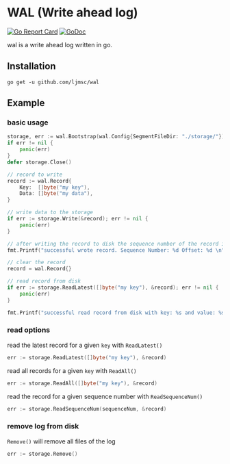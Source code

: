 # WAL (Write ahead log)
[![Go Report Card](https://goreportcard.com/badge/github.com/ljmsc/wal)](https://goreportcard.com/report/github.com/ljmsc/wal)
[![GoDoc](https://godoc.org/github.com/ljmsc/wal?status.svg)](https://godoc.org/github.com/ljmsc/wal)

wal is a write ahead log written in go.

## Installation
```
go get -u github.com/ljmsc/wal
```

## Example

### basic usage
```go
storage, err := wal.Bootstrap(wal.Config{SegmentFileDir: "./storage/"})
if err != nil {
    panic(err)
}
defer storage.Close()

// record to write
record := wal.Record{
    Key:  []byte("my key"),
    Data: []byte("my data"),
}

// write data to the storage
if err := storage.Write(&record); err != nil {
    panic(err)
}

// after writing the record to disk the sequence number of the record in the storage and the offset on disk are available
fmt.Printf("successful wrote record. Sequence Number: %d Offset: %d \n", record.SequenceNumber(), record.Offset())

// clear the record
record = wal.Record{}

// read record from disk
if err := storage.ReadLatest([]byte("my key"), &record); err != nil {
    panic(err)
}

fmt.Printf("successful read record from disk with key: %s and value: %s \n", record.Key, record.Data)
```

### read options
read the latest record for a given `key` with `ReadLatest()`
```go
err := storage.ReadLatest([]byte("my key"), &record)
```

read all records for a given `key` with `ReadAll()`
```go
err := storage.ReadAll([]byte("my key"), &record)
```

read the record for a given sequence number with `ReadSequenceNum()`
```go
err := storage.ReadSequenceNum(sequenceNum, &record)
```

### remove log from disk
`Remove()` will remove all files of the log
```go
err := storage.Remove()
```
